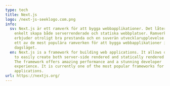 ```yaml
---
type: tech
title: Next.js
logo: /next-js-seeklogo.com.png
info:
  sv: Next.js är ett ramverk för att bygga webbapplikationer. Det låter utvecklare
    enkelt skapa både serverrenderade och statiska webbplatser. Ramverket
    erbjuder otroligt bra prestanda och en suverän utvecklarupplevelse. Det är
    ett av de mest populära ramverken för att bygga webbapplikationer i
    dagsläget.
  en: Next.js is a framework for building web applications. It allows developers
    to easily create both server-side rendered and statically rendered websites.
    The framework offers amazing performance and a stunning developer
    experience. It is currently one of the most popular frameworks for web
    applications.
url: https://nextjs.org/
---
```

